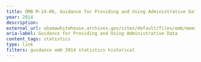```yaml
---
title: OMB M-14-06, Guidance for Providing and Using Administrative Data for Statistical Purposes, 2014
year: 2014
description: 
external_url: obamawhitehouse.archives.gov/sites/default/files/omb/memoranda/2014/m-14-06.pdf
aria-label: Guidance for Providing and Using Administrative Data
content_tags: statistics
type: link
filters: guidance omb 2014 statistics historical
---
```

